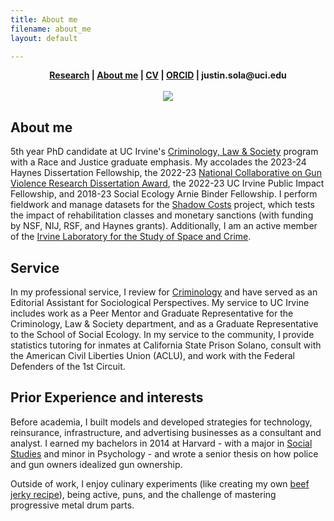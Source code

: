 ```yaml
---
title: About me
filename: about_me
layout: default

--- 
```

<head>
  <link rel="shortcut icon" href="favicon.ico?v=BGAqyRPREE">
  <link rel="apple-touch-icon" sizes="180x180" href="icons/apple-touch-icon.png?v=BGAqyRPREE">
  <link rel="icon" type="image/png" sizes="32x32" href="icons/favicon-32x32.png?v=BGAqyRPREE">
  <link rel="icon" type="image/png" sizes="16x16" href="icons/favicon-16x16.png?v=BGAqyRPREE">
  <link rel="manifest" href="icons/site.webmanifest?v=BGAqyRPREE">
  <link rel="mask-icon" href="icons/safari-pinned-tab.svg?v=BGAqyRPREE" color="#5bbad5">
  <meta name="msapplication-TileColor" content="#da532c">
  <meta name="theme-color" content="#ffffff">
</head>
<p align="center">
  <b>
    <a href="./">Research</a> | 
    <a href="./about_me">About me</a> | 
    <a href="./files/2023.06.04_CV_Sola.pdf">CV</a> | 
    <a href="https://orcid.org/0000-0002-0955-1031">ORCID</a> | 
    justin.sola@uci.edu
  </b>
  <br>
  <br>
<img src="https://raw.githubusercontent.com/justinsola/justinsola.github.com/master/files/small_edited_headshot.jpg">
</p>

## About me
5th year PhD candidate at UC Irvine's [Criminology, Law & Society](https://cls.soceco.uci.edu/pages/phd-program) program with a Race and Justice graduate emphasis. My accolades the 2023-24 Haynes Dissertation Fellowship, the 2022-23 [National Collaborative on Gun Violence Research Dissertation Award](https://www.ncgvr.org/grants/2022/assessing-the-causes-of-gun-desirability-in-america.html), the 2022-23 UC Irvine Public Impact Fellowship, and 2018-23 Social Ecology Arnie Binder Fellowship. I perform fieldwork and manage datasets for the [Shadow Costs](https://www.shadowcosts.com) project, which tests the impact of rehabilitation classes and monetary sanctions (with funding by NSF, NIJ, RSF, and Haynes grants). Additionally, I am an active member of the [Irvine Laboratory for the Study of Space and Crime](http://ilssc.soceco.uci.edu/).

## Service
In my professional service, I review for [Criminology](https://orcid.org/0000-0002-0955-1031) and have served as an Editorial Assistant for Sociological Perspectives. My service to UC Irvine includes work as a Peer Mentor and Graduate Representative for the Criminology, Law & Society department, and as a Graduate Representative to the School of Social Ecology. In my service to the community, I provide statistics tutoring for inmates at California State Prison Solano, consult with the American Civil Liberties Union (ACLU), and work with the Federal Defenders of the 1st Circuit.

## Prior Experience and interests
Before academia, I built models and developed strategies for technology, reinsurance, infrastructure, and advertising businesses as a consultant and analyst. I earned my bachelors in 2014 at Harvard - with a major in [Social Studies](https://socialstudies.fas.harvard.edu/) and minor in Psychology - and wrote a senior thesis on how police and gun owners idealized gun ownership.

Outside of work, I enjoy culinary experiments (like creating my own [beef jerky recipe](https://docs.google.com/spreadsheets/d/14g3BNcLFfN2xKgDRqwK4-0S1jt4SJRSaw_OR_8raQ0g/edit?usp=sharing)), being active, puns, and the challenge of mastering progressive metal drum parts.
